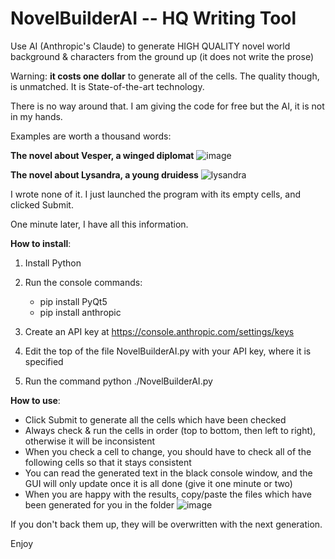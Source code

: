 # NovelBuilderAI -- HQ Writing Tool
Use AI (Anthropic's Claude) to generate HIGH QUALITY novel world background & characters from the ground up (it does not write the prose)

Warning: **it costs one dollar** to generate all of the cells. The quality though, is unmatched. It is State-of-the-art technology. 

There is no way around that. I am giving the code for free but the AI, it is not in my hands.

Examples are worth a thousand words:


**The novel about Vesper, a winged diplomat**
![image](https://github.com/Lywald/NovelBuilderAI/assets/56117568/127fc72e-261b-4d47-911a-77b30352155f)


**The novel about Lysandra, a young druidess**
![lysandra](https://github.com/Lywald/NovelBuilderAI/assets/56117568/3274b92b-0036-4840-9149-db2d77fdf176)

I wrote none of it. I just launched the program with its empty cells, and clicked Submit. 

One minute later, I have all this information. 

**How to install**:
1) Install Python
   
2) Run the console commands:
   - pip install PyQt5
   - pip install anthropic
     
3) Create an API key at
   https://console.anthropic.com/settings/keys
   
4) Edit the top of the file NovelBuilderAI.py with your API key, where it is specified

5) Run the command
   python ./NovelBuilderAI.py


**How to use**:
- Click Submit to generate all the cells which have been checked
- Always check & run the cells in order (top to bottom, then left to right), otherwise it will be inconsistent
- When you check a cell to change, you should have to check all of the following cells so that it stays consistent
- You can read the generated text in the black console window, and the GUI will only update once it is all done (give it one minute or two)
- When you are happy with the results, copy/paste the files which have been generated for you in the folder
   ![image](https://github.com/Lywald/NovelBuilderAI/assets/56117568/e4e1b37f-8b72-4206-bc03-0970fc38427a)
  
If you don't back them up, they will be overwritten with the next generation.

Enjoy
